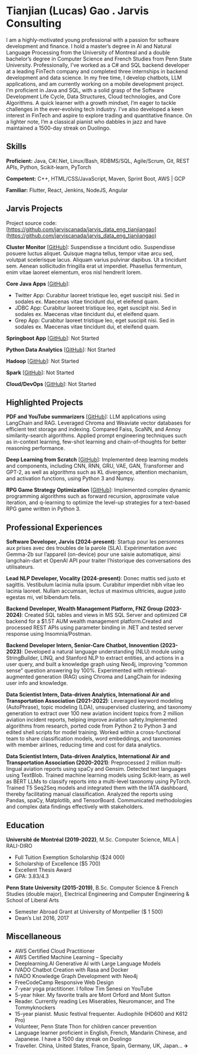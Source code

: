 # Tianjian (Lucas) Gao . Jarvis Consulting

I am a highly-motivated young professional with a passion for software development and finance. I hold a master’s degree in AI and Natural Language Processing from the University of Montreal and a double bachelor’s degree in Computer Science and French Studies from Penn State University. Professionally, I’ve worked as a C# and SQL backend developer at a leading FinTech company and completed three internships in backend development and data science. In my free time, I develop chatbots, LLM applications, and am currently working on a mobile development project. I’m proficient in Java and SQL, with a solid grasp of the Software Development Life Cycle, Data Structures, Cloud technologies, and Core Algorithms. A quick learner with a growth mindset, I’m eager to tackle challenges in the ever-evolving tech industry. I’ve also developed a keen interest in FinTech and aspire to explore trading and quantitative finance. On a lighter note, I’m a classical pianist who dabbles in jazz and have maintained a 1500-day streak on Duolingo.

## Skills

**Proficient:** Java, C#/.Net, Linux/Bash, RDBMS/SQL, Agile/Scrum, Git, REST APIs, Python, Scikit-learn, PyTorch

**Competent:** C++, HTML/CSS/JavaScript, Maven, Sprint Boot, AWS | GCP

**Familiar:** Flutter, React, Jenkins, NodeJS, Angular

## Jarvis Projects

Project source code: [https://github.com/jarviscanada/jarvis_data_eng_tianjiangao](https://github.com/jarviscanada/jarvis_data_eng_tianjiangao)


**Cluster Monitor** [[GitHub](https://github.com/jarviscanada/jarvis_data_eng_tianjiangao/tree/master/linux_sql)]: Suspendisse a tincidunt odio. Suspendisse posuere luctus aliquet. Quisque magna tellus, tempor vitae arcu sed, volutpat scelerisque lacus. Aliquam varius pulvinar dapibus. Ut a tincidunt sem. Aenean sollicitudin fringilla erat ut imperdiet. Phasellus fermentum, enim vitae laoreet elementum, eros nisl hendrerit lorem.

**Core Java Apps** [[GitHub](https://github.com/jarviscanada/jarvis_data_eng_tianjiangao/tree/master/core_java)]:
      
  - Twitter App: Curabitur laoreet tristique leo, eget suscipit nisi. Sed in sodales ex. Maecenas vitae tincidunt dui, et eleifend quam.
  - JDBC App: Curabitur laoreet tristique leo, eget suscipit nisi. Sed in sodales ex. Maecenas vitae tincidunt dui, et eleifend quam.
  - Grep App: Curabitur laoreet tristique leo, eget suscipit nisi. Sed in sodales ex. Maecenas vitae tincidunt dui, et eleifend quam.

**Springboot App** [[GitHub](https://github.com/jarviscanada/jarvis_data_eng_tianjiangao/tree/master/springboot)]: Not Started

**Python Data Analytics** [[GitHub](https://github.com/jarviscanada/jarvis_data_eng_tianjiangao/tree/master/python_data_anlytics)]: Not Started

**Hadoop** [[GitHub](https://github.com/jarviscanada/jarvis_data_eng_tianjiangao/tree/master/hadoop)]: Not Started

**Spark** [[GitHub](https://github.com/jarviscanada/jarvis_data_eng_tianjiangao/tree/master/spark)]: Not Started

**Cloud/DevOps** [[GitHub](https://github.com/jarviscanada/jarvis_data_eng_tianjiangao/tree/master/cloud_devops)]: Not Started


## Highlighted Projects
**PDF and YouTube summarizers** [[GitHub](https://github.com/jarviscanada/jarvis_profile_builder)]: LLM applications using LangChain and RAG. Leveraged Chroma and Weaviate vector databases for efficient text storage and indexing. Compared Faiss, ScaNN, and Annoy similarity-search algorithms. Applied prompt engineering techniques such as in-context learning, few-shot learning and chain-of-thoughts for better reasoning performance.

**Deep Learning from Scratch** [[GitHub](https://github.com/CestLucas/Convolutional-Neural-Network)]: Implemented deep learning models and components, including CNN, RNN, GRU, VAE, GAN, Transformer and GPT-2, as well as algorithms such as KL divergence, attention mechanism, and activation functions, using Python 3 and Numpy.

**RPG Game Strategy Optimization** [[GitHub](https://github.com/CestLucas/Approximate-dynamic-programming/)]: Implemented complex dynamic programming algorithms such as forward recursion, approximate value iteration, and q-learning to optimize the level-up strategies for a text-based RPG game written in Python 3.


## Professional Experiences

**Software Developer, Jarvis (2024-present)**: Startup  pour les personnes aux prises avec des troubles de la parole (SLA). Expérimentation avec Gemma-2b sur l’appareil (on-device) pour une saisie automatique, ainsi langchain-dart et OpenAI API pour traiter l’historique des conversations des utilisateurs.

**Lead NLP Developer, Vocality (2024-present)**: Donec mattis sed justo et sagittis. Vestibulum lacinia nulla ipsum. Curabitur imperdiet nibh vitae leo lacinia laoreet. Nullam accumsan, lectus ut maximus ultricies, augue justo egestas mi, vel bibendum felis.

**Backend Developer, Wealth Management Platform, FNZ Group (2023-2024)**: Created SQL tables and views in MS SQL Server and optimized C# backend for a $1.5T AUM wealth management platform.Created and processed REST APIs using parameter binding in .NET and tested server response using Insomnia/Postman.

**Backend Developer Intern, Senior-Care Chatbot, Innovention (2023-2023)**: Developed a natural language understanding (NLU) module using StringBuilder, LINQ, and Stanford NLP to extract entities, and actions in a user query, and built a knowledge graph using Neo4j, improving “common sense” question answering by 100%. Experimented with retrieval-augmented generation (RAG) using Chroma and LangChain for indexing  user info and knowledge.

**Data Scientist Intern, Data-driven Analytics, International Air and Transportation Association (2021-2022)**: Leveraged keyword modeling (AutoPhrase), topic modeling (LDA), unsupervised clustering, and taxonomy generation to extract over 100 new aviation incident topics from 2 million aviation incident reports, helping improve aviation safety.Implemented algorithms from research, ported code from Python 2 to Python 3 and edited shell scripts for model training. Worked within a cross-functional team to share classification models, word embeddings, and taxonomies with member airlines, reducing time and cost for data analytics.

**Data Scientist Intern, Data-driven Analytics, International Air and Transportation Association (2020-2021)**: Preprocessed 2 million multi-lingual aviation reports using spaCy and Gensim. Detected text languages using TextBlob. Trained machine learning models using Scikit-learn, as well as BERT LLMs to classify reports into a multi-level taxonomy using PyTorch. Trained T5 Seq2Seq models and integrated them with the IATA dashboard, thereby facilitating manual classification. Analyzed the reports using Pandas, spaCy, Matplotlib, and TensorBoard. Communicated methodologies and complex data findings effectively with stakeholders.


## Education
**Université de Montréal (2019-2022)**, M.Sc. Computer Science, MILA | RALI-DIRO
- Full Tuition Exemption Scholarship ($24 000)
- Scholarship of Excellence ($5 700)
- Excellent Thesis Award
- GPA: 3.83/4.3

**Penn State University (2015-2019)**, B.Sc. Computer Science & French Studies (double major), Electrical Engineering and Computer Engineering & School of Liberal Arts
- Semester Abroad Grant at University of Montpellier ($ 1 500)
- Dean’s List 2016, 2017


## Miscellaneous
- AWS Certified Cloud Practitioner
- AWS Certified Machine Learning – Specialty
- Deeplearning.AI Generative AI with Large Language Models
- IVADO Chatbot Creation with Rasa and Docker
- IVADO Knowledge Graph Development with Neo4j
- FreeCodeCamp Responsive Web Design 
- 7-year yoga practitioner. I follow Tim Senesi on YouTube
- 5-year hiker. My favorite trails are Mont Orford and Mont Sutton
- Reader. Currently reading Les Miserables, Neuromancer, and The Tommyknockers
- 15-year pianist. Music festival frequenter. Audiophile (HD600 and K612 Pro)
- Volunteer, Penn State Thon for children cancer prevention
- Language learner proficient in English, French, Mandarin Chinese, and Japanese. I have a 1500 day streak on Duolingo
- Traveller. China, United States, France, Spain, Germany, UK, Japan... ✈️